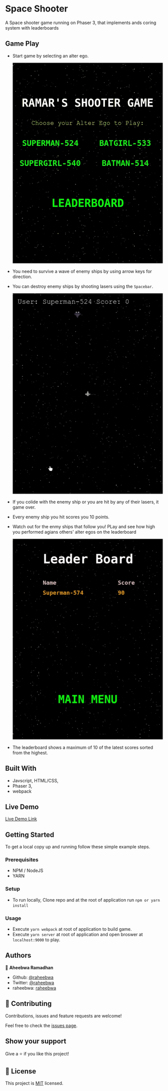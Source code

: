 # Space Shooter

A Space shooter game running on Phaser 3, that implements ands coring system with leaderboards

## Game Play

- Start game by selecting an alter ego.

  ![screenshot](./images/MainMenu.gif)

- You need to survive a wave of enemy ships by using arrow keys for direction.
- You can destroy enemy ships by shooting lasers using the `Spacebar`.

  ![screenshot](./images/Main.gif)

- If you colide with the enemy ship or you are hit by any of their lasers, it game over.
- Every enemy ship you hit scores you 10 points.
- Watch out for the enmy ships that follow you! PLay and see how high you performed agians others' alter egos on the leaderboard

  ![screenshot](./images/LeaderBoard.gif)

- The leaderboard shows a maximum of 10 of the latest scores sorted from the highest.

## Built With

- Javscript, HTML/CSS,
- Phaser 3,
- webpack

## Live Demo

[Live Demo Link](https://raheebwa.github.io/mv-shooter-game)

## Getting Started

To get a local copy up and running follow these simple example steps.

### Prerequisites

- NPM / NodeJS
- YARN

### Setup

- To run locally, Clone repo and at the root of application run `npm or yarn install`

### Usage

- Execute `yarn webpack` at root of application to build game.
- Execute `yarn server` at root of application and open broswer at `localhost:9000` to play.

## Authors

👤 **Aheebwa Ramadhan**

- Github: [@raheebwa](https://github.com/raheebwa)
- Twitter: [@raheebwa](https://twitter.com/raheebwa)
- raheebwa: [raheebwa](https://raheebwa.com/aheebwaramadhan)

## 🤝 Contributing

Contributions, issues and feature requests are welcome!

Feel free to check the [issues page](issues/).

## Show your support

Give a ⭐️ if you like this project!

## 📝 License

This project is [MIT](lic.url) licensed.
